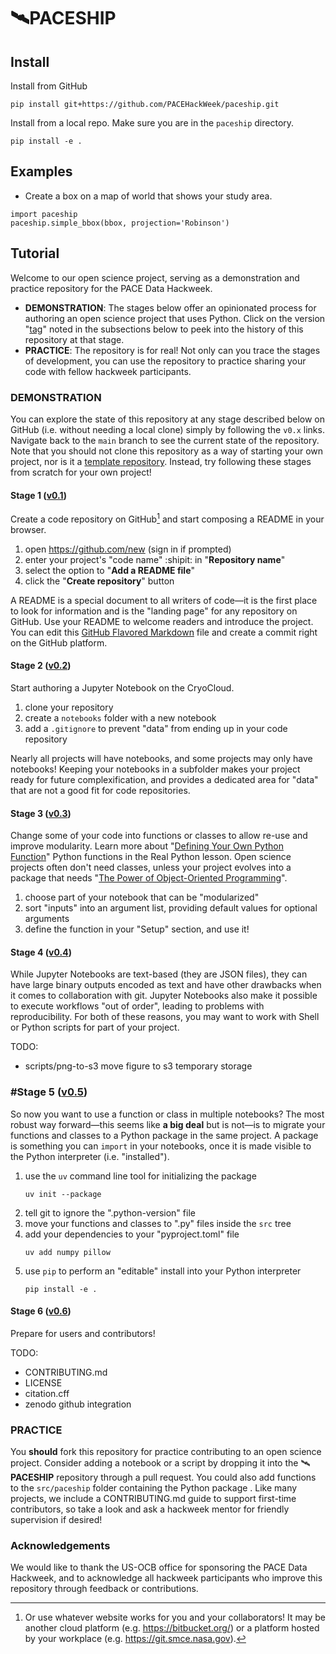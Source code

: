 # 🛰️PACESHIP

## Install

Install from GitHub
```
pip install git+https://github.com/PACEHackWeek/paceship.git
```

Install from a local repo. Make sure you are in the `paceship` directory.
```
pip install -e .
```

## Examples

* Create a box on a map of world that shows your study area.
```
import paceship
paceship.simple_bbox(bbox, projection='Robinson')
```

## Tutorial

Welcome to our open science project, serving as a demonstration and practice repository for the PACE Data Hackweek.

- **DEMONSTRATION**:
  The stages below offer an opinionated process for authoring an open science project that uses Python.
  Click on the version "[tag]" noted in the subsections below to peek into the history of this repository at that stage.
- **PRACTICE**:
  The repository is for real! Not only can you trace the stages of development,
  you can use the repository to practice sharing your code with fellow hackweek participants.

[tag]: https://git-scm.com/book/en/v2/Git-Basics-Tagging

### DEMONSTRATION

You can explore the state of this repository at any stage described below on GitHub (i.e. without needing a local clone)
simply by following the `v0.x` links.
Navigate back to the `main` branch to see the current state of the repository.
Note that you should not clone this repository as a way of starting your own project, nor is it a [template repository].
Instead, try following these stages from scratch for your own project!

[template repository]: https://docs.github.com/en/repositories/creating-and-managing-repositories/creating-a-repository-from-a-template

#### Stage 1 ([v0.1](../../tree/v0.1))

Create a code repository on GitHub[^1] and start composing a README in your browser.

1. open https://github.com/new (sign in if prompted)
1. enter your project's "code name" :shipit: in "**Repository name**"
1. select the option to "**Add a README file**"
1. click the "**Create repository**" button

A README is a special document to all writers of code&mdash;it is the first place to look for information and is the "landing page" for any repository on GitHub.
Use your README to welcome readers and introduce the project.
You can edit this [GitHub Flavored Markdown][GFM] file and create a commit right on the GitHub platform.

[GFM]: https://docs.github.com/en/get-started/writing-on-github
[^1]: Or use whatever website works for you and your collaborators! It may be another cloud platform (e.g. https://bitbucket.org/) or a platform hosted by your workplace (e.g. https://git.smce.nasa.gov).

#### Stage 2 ([v0.2](../../tree/v0.2))

Start authoring a Jupyter Notebook on the CryoCloud.

1. clone your repository
1. create a `notebooks` folder with a new notebook
1. add a `.gitignore` to prevent "data" from ending up in your code repository

Nearly all projects will have notebooks, and some projects may only have notebooks!
Keeping your notebooks in a subfolder makes your project ready for future complexification, and provides a dedicated area for "data" that are not a good fit for code repositories.

#### Stage 3 ([v0.3](../../tree/v0.3))

Change some of your code into functions or classes to allow re-use and improve modularity.
Learn more about "[Defining Your Own Python Function]" Python functions in the Real Python lesson.
Open science projects often don't need classes, unless your project evolves into a package that needs "[The Power of Object-Oriented Programming]".

1. choose part of your notebook that can be "modularized"
1. sort "inputs" into an argument list, providing default values for optional arguments
1. define the function in your "Setup" section, and use it!

[Defining Your Own Python Function]: https://realpython.com/defining-your-own-python-function/
[The Power of Object-Oriented Programming]: https://realpython.com/python-classes/

#### Stage 4 ([v0.4](../../tree/v0.4))

While Jupyter Notebooks are text-based (they are JSON files), they can have large binary outputs encoded as text and have other drawbacks when it comes to collaboration with git.
Jupyter Notebooks also make it possible to execute workflows "out of order", leading to problems with reproducibility.
For both of these reasons, you may want to work with Shell or Python scripts for part of your project.

TODO:
- scripts/png-to-s3 move figure to s3 temporary storage

### #Stage 5 ([v0.5](../../tree/v0.5))

So now you want to use a function or class in multiple notebooks?
The most robust way forward&mdash;this seems like **a big deal** but is not&mdash;is to migrate your functions and classes to a Python package in the same project.
A package is something you can `import` in your notebooks, once it is made visible to the Python interpreter (i.e. "installed").

1. use the `uv` command line tool for initializing the package
    ```shell
    uv init --package
    ```
1. tell git to ignore the ".python-version" file
1. move your functions and classes to ".py" files inside the `src` tree
1. add your dependencies to your "pyproject.toml" file
    ```shell
    uv add numpy pillow
    ```
1. use `pip` to perform an "editable" install into your Python interpreter
    ```shell
    pip install -e .
    ```

#### Stage 6 ([v0.6](../../tree/v0.6))

Prepare for users and contributors!

TODO:
- CONTRIBUTING.md
- LICENSE
- citation.cff
- zenodo github integration

### PRACTICE

You **should** fork this repository for practice contributing to an open science project.
Consider adding a notebook or a script by dropping it into the 🛰️**PACESHIP** repository through a pull request.
You could also add functions to the `src/paceship` folder containing the Python package .
Like many projects, we include a CONTRIBUTING.md guide to support first-time contributors, so take a look and ask a hackweek mentor for friendly supervision if desired!

### Acknowledgements

We would like to thank the US-OCB office for sponsoring the PACE Data Hackweek, and to acknowledge all hackweek
participants who improve this repository through feedback or contributions.
